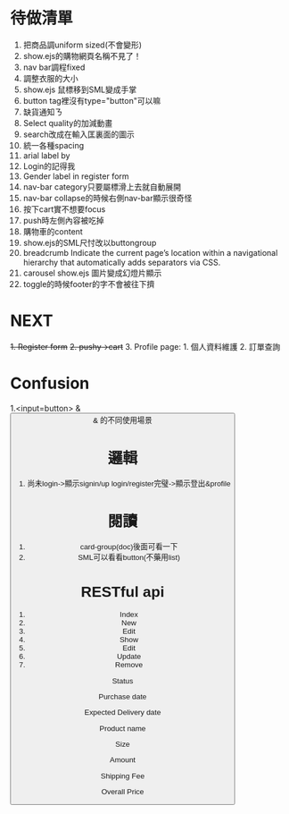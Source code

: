 # 待做清單
1. 把商品調uniform sized(不會變形)
2. show.ejs的購物網頁名稱不見了！
3. nav bar調程fixed
4. 調整衣服的大小
5. show.ejs 鼠標移到SML變成手掌
6. button tag裡沒有type="button"可以嘛
7. 缺貨通知ㄋ
8. Select quality的加減動畫
9. search改成在輸入匡裏面的圖示
10. 統一各種spacing
11. arial label by
12. Login的記得我
13. Gender label in register form
14. nav-bar category只要屬標滑上去就自動展開
15. nav-bar collapse的時候右側nav-bar顯示很奇怪
16. 按下cart實不想要focus
17. push時左側內容被吃掉
18. 購物車的content
19. show.ejs的SML尺忖改以buttongroup
20. breadcrumb
Indicate the current page’s location within a navigational hierarchy that automatically adds separators via CSS.
21. carousel
show.ejs 圖片變成幻燈片顯示
22. toggle的時候footer的字不會被往下擠


# NEXT
~~1. Register form~~
~~2. pushy->cart~~
3. Profile page:
    1. 個人資料維護
    2. 訂單查詢


# Confusion
1.<input=button>  & <button> & <a>的不同使用場景

# 邏輯
1. 尚未login->顯示signin/up
    login/register完璧->顯示登出&profile

# 閱讀
1. card-group(doc)後面可看一下
2. SML可以看看button(不藥用list)



# RESTful api
 1. Index
 2. New
 3. Edit
 4. Show
 5. Edit
 6. Update
 7. Remove



<p class="card-text">Status</p>
                                        <p class="card-text">Purchase date</p>
                                        <p class="card-text">Expected Delivery date</p>
                                        <p class="card-text">Product name</p>
                                        <p class="card-text">Size</p>
                                        <p class="card-text">Amount</p>
                                        <p class="card-text">Shipping Fee</p>
                                        <p class="card-text">Overall Price</p>